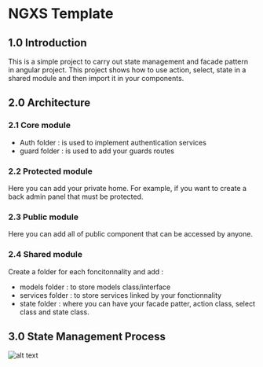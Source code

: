 # NGXS Template

## 1.0 Introduction
This is a simple project to carry out state management and facade pattern in angular project.
This project shows how to use action, select, state in a shared module and then import it in your components.

## 2.0 Architecture
### 2.1 Core module
* Auth folder : is used to implement authentication services
* guard folder : is used to add your guards routes

### 2.2 Protected module
Here you can add your private home.
For example, if you want to create a back admin panel that must be protected.

### 2.3 Public module
Here you can add all of public component that can be accessed by anyone.

### 2.4 Shared module
Create a folder for each foncitonnality and add :
* models folder : to store models class/interface
* services folder : to store services linked by your fonctionnality
* state folder : where you can have your facade patter, action class, select class and state class.

## 3.0 State Management Process
![alt text](https://490253082-files.gitbook.io/~/files/v0/b/gitbook-x-prod.appspot.com/o/spaces%2F-L9CoGJCq3UCfKJ7RCUg-347405460%2Fuploads%2Fgit-blob-7371002ded66c4455ca986a4c8e7c1f6849ffef9%2Fdiagram.png?alt=media)
